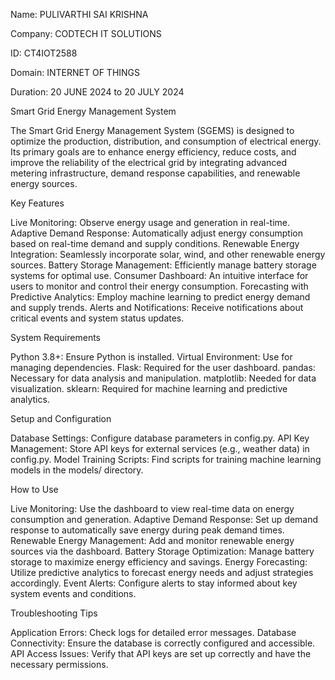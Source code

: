 Name:  PULIVARTHI SAI KRISHNA

Company: CODTECH IT SOLUTIONS

ID: CT4IOT2588

Domain: INTERNET OF THINGS

Duration: 20 JUNE 2024 to 20 JULY 2024

Smart Grid Energy Management System

The Smart Grid Energy Management System (SGEMS) is designed to optimize the production, distribution, and consumption of electrical energy. Its primary goals are to enhance energy efficiency, reduce costs, and improve the reliability of the electrical grid by integrating advanced metering infrastructure, demand response capabilities, and renewable energy sources.

Key Features

Live Monitoring: Observe energy usage and generation in real-time.
Adaptive Demand Response: Automatically adjust energy consumption based on real-time demand and supply conditions.
Renewable Energy Integration: Seamlessly incorporate solar, wind, and other renewable energy sources.
Battery Storage Management: Efficiently manage battery storage systems for optimal use.
Consumer Dashboard: An intuitive interface for users to monitor and control their energy consumption.
Forecasting with Predictive Analytics: Employ machine learning to predict energy demand and supply trends.
Alerts and Notifications: Receive notifications about critical events and system status updates.

System Requirements

Python 3.8+: Ensure Python is installed.
Virtual Environment: Use for managing dependencies.
Flask: Required for the user dashboard.
pandas: Necessary for data analysis and manipulation.
matplotlib: Needed for data visualization.
sklearn: Required for machine learning and predictive analytics.

Setup and Configuration

Database Settings: Configure database parameters in config.py.
API Key Management: Store API keys for external services (e.g., weather data) in config.py.
Model Training Scripts: Find scripts for training machine learning models in the models/ directory.

How to Use

Live Monitoring: Use the dashboard to view real-time data on energy consumption and generation.
Adaptive Demand Response: Set up demand response to automatically save energy during peak demand times.
Renewable Energy Management: Add and monitor renewable energy sources via the dashboard.
Battery Storage Optimization: Manage battery storage to maximize energy efficiency and savings.
Energy Forecasting: Utilize predictive analytics to forecast energy needs and adjust strategies accordingly.
Event Alerts: Configure alerts to stay informed about key system events and conditions.

Troubleshooting Tips

Application Errors: Check logs for detailed error messages.
Database Connectivity: Ensure the database is correctly configured and accessible.
API Access Issues: Verify that API keys are set up correctly and have the necessary permissions.
